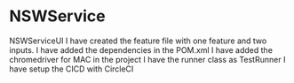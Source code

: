 # NSWService
NSWServiceUI
I have created the feature file with one feature and two inputs.
I have added the dependencies in the POM.xml
I have added the chromedriver for MAC in the project
I have the runner class as TestRunner
I have setup the CICD with CircleCI
